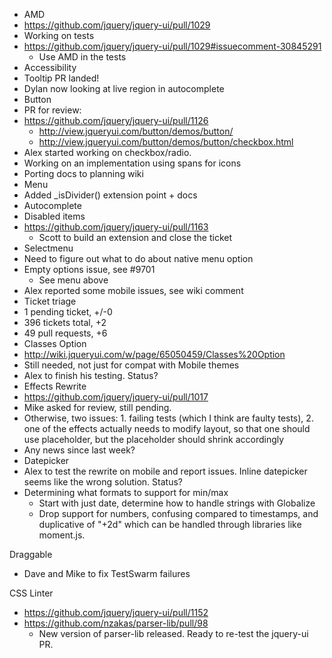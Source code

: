 * AMD
 * https://github.com/jquery/jquery-ui/pull/1029
 * Working on tests
 * https://github.com/jquery/jquery-ui/pull/1029#issuecomment-30845291
    * Use AMD in the tests
* Accessibility
 * Tooltip PR landed!
 * Dylan now looking at live region in autocomplete
* Button
 * PR for review:
 * https://github.com/jquery/jquery-ui/pull/1126
    * http://view.jqueryui.com/button/demos/button/
    * http://view.jqueryui.com/button/demos/button/checkbox.html
 * Alex started working on checkbox/radio.
 * Working on an implementation using spans for icons
 * Porting docs to planning wiki
* Menu
 * Added _isDivider() extension point + docs
* Autocomplete
 * Disabled items
 * https://github.com/jquery/jquery-ui/pull/1163
    * Scott to build an extension and close the ticket
* Selectmenu
 * Need to figure out what to do about native menu option
 * Empty options issue, see #9701
    * See menu above
 * Alex reported some mobile issues, see wiki comment
* Ticket triage
 * 1 pending ticket, +/-0
 * 396 tickets total, +2
 * 49 pull requests, +6
* Classes Option
 * http://wiki.jqueryui.com/w/page/65050459/Classes%20Option
 * Still needed, not just for compat with Mobile themes
 * Alex to finish his testing. Status?
* Effects Rewrite
 * https://github.com/jquery/jquery-ui/pull/1017
 * Mike asked for review, still pending.
 * Otherwise, two issues: 1. failing tests (which I think are faulty tests), 2. one of the effects actually needs to modify layout, so that one should use placeholder, but the placeholder should shrink accordingly
 * Any news since last week?
* Datepicker
 * Alex to test the rewrite on mobile and report issues. Inline datepicker seems like the wrong solution.  Status?
 * Determining what formats to support for min/max
    * Start with just date, determine how to handle strings with Globalize
    * Drop support for numbers, confusing compared to timestamps, and duplicative of "+2d" which can be handled through libraries like moment.js.





Draggable
 * Dave and Mike to fix TestSwarm failures


CSS Linter
 * https://github.com/jquery/jquery-ui/pull/1152
 * https://github.com/nzakas/parser-lib/pull/98
    * New version of parser-lib released. Ready to re-test the jquery-ui PR.
